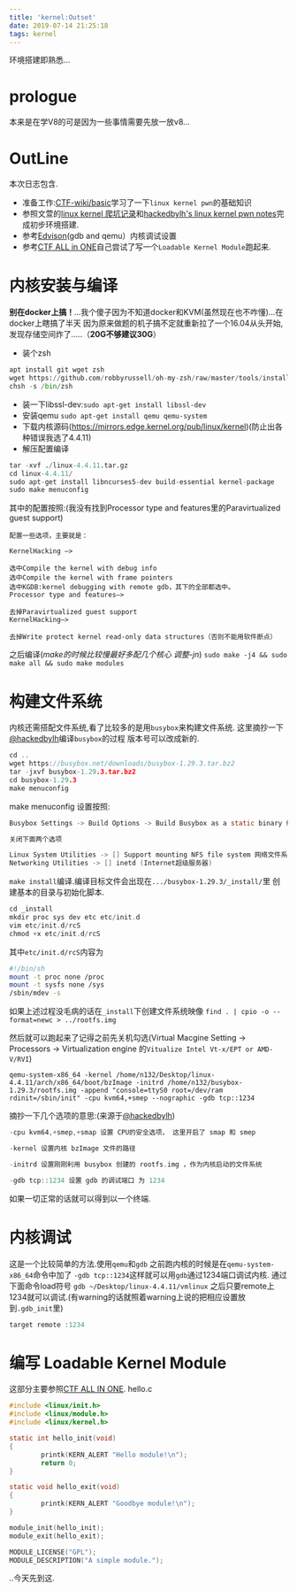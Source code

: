 ```yaml
---
title: 'kernel:Outset'
date: 2019-07-14 21:25:18
tags: kernel
---
```

环境搭建即熟悉...
<!--more-->
# prologue
本来是在学V8的可是因为一些事情需要先放一放v8...
# OutLine
本次日志包含.
* 准备工作:[CTF-wiki/basic][5]学习了一下`linux kernel pwn`的基础知识
* 参照文萱的[linux kernel 爬坑记录][1]和[hackedbylh's linux kernel pwn notes][2]完成初步环境搭建.
* 参考[Edvison][6](gdb and qemu）内核调试设置
* 参考[CTF ALL in ONE][4]自己尝试了写一个`Loadable Kernel Module`跑起来.
# 内核安装与编译
**别在docker上搞！**...我个傻子因为不知道docker和KVM(虽然现在也不咋懂)...在docker上瞎搞了半天
因为原来做题的机子搞不定就重新拉了一个16.04从头开始,发现存储空间炸了.....（**20G不够建议30G**）
* 装个zsh
```python
apt install git wget zsh
wget https://github.com/robbyrussell/oh-my-zsh/raw/master/tools/install.sh -O - | sh
chsh -s /bin/zsh
```
* 装一下libssl-dev:`sudo apt-get install libssl-dev`
* 安装qemu
`sudo apt-get install qemu qemu-system`
* 下载内核源码(https://mirrors.edge.kernel.org/pub/linux/kernel)(防止出各种错误我选了4.4.11)
* 解压配置编译
```python
tar -xvf ./linux-4.4.11.tar.gz
cd linux-4.4.11/
sudo apt-get install libncurses5-dev build-essential kernel-package
sudo make menuconfig
```
其中的配置按照:(我没有找到Processor type and features里的Paravirtualized guest support)
```
配置一些选项，主要就是：

KernelHacking –>

选中Compile the kernel with debug info
选中Compile the kernel with frame pointers
选中KGDB:kernel debugging with remote gdb，其下的全部都选中。
Processor type and features–>

去掉Paravirtualized guest support
KernelHacking–>

去掉Write protect kernel read-only data structures（否则不能用软件断点）
```
之后编译(*make的时候比较慢最好多配几个核心 调整-jn*)
`sudo make -j4 && sudo make all && sudo make modules`
# 构建文件系统
内核还需搭配文件系统,看了比较多的是用`busybox`来构建文件系统.
这里摘抄一下[@hackedbylh][3]编译`busybox`的过程
版本号可以改成新的.
```c
cd ..
wget https://busybox.net/downloads/busybox-1.29.3.tar.bz2 
tar -jxvf busybox-1.29.3.tar.bz2
cd busybox-1.29.3
make menuconfig  
```
make menuconfig 设置按照:
```c
Busybox Settings -> Build Options -> Build Busybox as a static binary 编译成 静态文件

关闭下面两个选项

Linux System Utilities -> [] Support mounting NFS file system 网络文件系统
Networking Utilities -> [] inetd (Internet超级服务器)
```
`make install`编译.编译目标文件会出现在`.../busybox-1.29.3/_install/`里
创建基本的目录与初始化脚本.
```c
cd _install
mkdir proc sys dev etc etc/init.d
vim etc/init.d/rcS
chmod +x etc/init.d/rcS
```
其中`etc/init.d/rcS`内容为
```sh
#!/bin/sh
mount -t proc none /proc
mount -t sysfs none /sys
/sbin/mdev -s
```
如果上述过程没毛病的话在`_install`下创建文件系统映像
`find . | cpio -o --format=newc > ../rootfs.img`

然后就可以跑起来了记得之前先关机勾选(Virtual Macgine Setting -> Processors -> Virtualization engine 的`Vitualize Intel Vt-x/EPT or AMD-V/RVI`)

`qemu-system-x86_64 -kernel /home/n132/Desktop/linux-4.4.11/arch/x86_64/boot/bzImage -initrd /home/n132/busybox-1.29.3/rootfs.img -append "console=ttyS0 root=/dev/ram rdinit=/sbin/init" -cpu kvm64,+smep --nographic -gdb tcp::1234`

摘抄一下几个选项的意思:(来源于[@hackedbylh][3])
```c
-cpu kvm64,+smep,+smap 设置 CPU的安全选项， 这里开启了 smap 和 smep

-kernel 设置内核 bzImage 文件的路径

-initrd 设置刚刚利用 busybox 创建的 rootfs.img ，作为内核启动的文件系统

-gdb tcp::1234 设置 gdb 的调试端口 为 1234
```

如果一切正常的话就可以得到以一个终端.

# 内核调试
这是一个比较简单的方法.使用`qemu`和`gdb`
之前跑内核的时候是在`qemu-system-x86_64`命令中加了 `-gdb tcp::1234`这样就可以用`gdb`通过1234端口调试内核.
通过下面命令load符号
`gdb ~/Desktop/linux-4.4.11/vmlinux`
之后只要remote上1234就可以调试.(有warning的话就照着warning上说的把相应设置放到`.gdb_init`里)
```c
target remote :1234
```
# 编写 Loadable Kernel Module
这部分主要参照[CTF ALL IN ONE][4].
hello.c
```c
#include <linux/init.h>
#include <linux/module.h>
#include <linux/kernel.h>

static int hello_init(void)
{
        printk(KERN_ALERT "Hello module!\n");
        return 0;
}

static void hello_exit(void)
{
        printk(KERN_ALERT "Goodbye module!\n");
}

module_init(hello_init);
module_exit(hello_exit);

MODULE_LICENSE("GPL");
MODULE_DESCRIPTION("A simple module.");
```
..今天先到这.

[1]: https://s3cunda.github.io/%E5%AD%A6%E4%B9%A0%E8%AE%B0%E5%BD%95/2018/09/21/linux-kernel-%E7%88%AC%E5%9D%91%E8%AE%B0%E5%BD%95.html
[2]: https://xz.aliyun.com/t/2306?accounttraceid=cdb0b6b9-d7d0-49a2-a5b2-b1c8814c0405
[3]: https://xz.aliyun.com/t/2306#toc-6
[4]: https://github.com/firmianay/CTF-All-In-One/blob/master/doc/4.1_linux_kernel_debug.md
[5]: https://ctf-wiki.github.io/ctf-wiki/pwn/linux/kernel/basic_knowledge-zh/
[6]: https://xz.aliyun.com/t/2024
